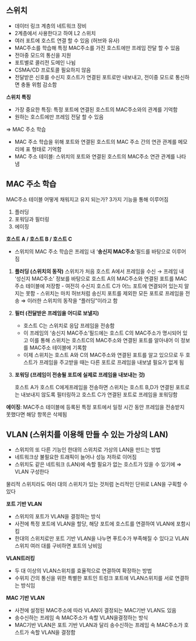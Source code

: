 ## 스위치

-   데이터 링크 계층의 네트워크 장비
-   2계층에서 사용한다고 하여 L2 스위치
-   여러 포트에 호스트 연결 할 수 있음 (허브와 유사)
-   MAC주소를 학습해 특정 MAC주소를 가진 호스트에만 프레임 잔달 할 수 있음
-   전아중 모드의 통신을 지원
-   포트별로 콜리전 도메인 나뉨
-   CSMA/CD 프로토콜 필요하지 않음
-   전달받은 신호를 수신지 호스트가 연결된 포트로만 내보내고, 전이중 모드로 통신하면 충돌 위험 감소함

**스위치 특징**

-   가장 중요한 특징: 특정 포트에 연결된 호스트의 MAC주소와의 관계를 기억함
-   원하는 호스트에만 프레임 전달 할 수 있음

⇒ MAC 주소 학습

-   MAC 주소 학습을 위해 포트와 연결된 호스트의 MAC 주소 간의 연관 관계를 메모리에 표 형태로 기억함
-   MAC 주소 테이블: 스위치의 포트와 연결된 호스트의 MAC주소 연관 관계를 나타냄

## MAC 주소 학습

MAC주소 테이블 어떻게 채워지고 유지 되는가? 3가지 기능을 통해 이루어짐

1. 플러딩
2. 포워딩과 필터링
3. 에이징

**호스트 A / 호스트 B / 호스트 C**

-   스위치의 MAC 주소 학습은 프레임 내 ‘**송신지 MAC주소**’필드를 바탕으로 이루어짐

1.  **플러딩 (스위치의 동작)**
    스위치가 처음 호스트 A에서 프레임을 수신 → 프레임 내 ‘성신지 MAC주소’ 정보를 바탕으로 호스트 A의 MAC주소와 연결된 포트를 MAC주소 테이블에 저장함
        - 여전히 수신지 호스트 C가 어느 포트에 연결되어 있는지 알지는 못함
        - 스위치는 마치 허브처럼 송신지 포트를 제외한 모든 포트로 프레임을 전송
        ⇒ 이러한 스위치의 동작을 “플러딩”이라고 함
2.  **필터 (전달받은 프레임을 어디로 보낼지)**
    - 호스트 C는 스위치로 응답 프레임을 전송함
    - 이 프레임의 ‘송신지 MAC주소’필드에는 호스트 C의 MAC주소가 명시되어 있고 이를 통해 스위치는 호스트C의 MAC주소와 연결된 포트를 알아내어 이 정보를 MAC주소 테이블에 기록함
    - 이제 스위치는 호스트 A와 C의 MAC주소와 연결된 포트를 알고 있으므로 두 호스트가 프레임을 주고받을 때는 다른 포트로 프레임을 내보낼 필요가 없게 됨
3.  **포워딩 (프레임이 전송될 포트에 실제로 프레임을 내보내는 것)**

    호스트 A가 호스트 C에게프레임을 전송하면 스위치는 호스트 B,D가 연결된 포트로는 내보내지 않도록 필터링하고 호스트 C가 연결된 포트로 프레임을 포워딩함

**에이징**: MAC주소 테이블에 등록된 특정 포트에서 일정 시간 동안 프레임을 전송받지 못했다면 해당 항목은 삭제됨

## VLAN (스위치를 이용해 만들 수 있는 가상의 LAN)

-   스위치의 또 다른 기능인 한대의 스위치로 가상의 LAN을 만드는 방법
-   네트워크상 불필요한 트래픽이 늘어나 성능 저하로 이어짐
-   스위치도 같은 네트워크 (LAN)에 속할 필요가 없는 호스트가 있을 수 있기에
    ⇒ VLAN 구성한다

물리적 스위치라도 여러 대의 스위치가 있는 것처럼 논리적인 단위로 LAN을 구획할 수 있다

**포트 기반 VLAN**

-   스위치의 포트가 VLAN을 결정하는 방식
-   사전에 특정 포트에 VLAN을 할당, 해당 포트에 호스트를 연결하여 VLAN에 포함시킴
-   한대의 스위치로만 포트 기반 VLAN을 나누면 푸트수가 부족해질 수 있다고 VLAN스위치 여러 대를 구비하면 포트의 낭비임

**VLAN트러킹**

-   두 대 이상의 VLAN스위치를 효율적으로 연결하여 확장하는 방법
-   수위치 간의 통신을 위한 특별한 포트인 트렁크 포트에 VLAN스위치를 서로 연결하는 방식임

**MAC 기반 VLAN**

-   사전에 설정된 MAC주소에 따라 VLAN이 결정되는 MAC기반 VLAN도 있음
-   송수신하는 프레임 속 MAC주소가 속할 VLAN을결정하는 방식
-   MAC기반 VLAN은 포트 기반 VLAN과 달리 송수신하는 프레임 속 MAC주소가 호스트가 속할 VLAN을 결정함
